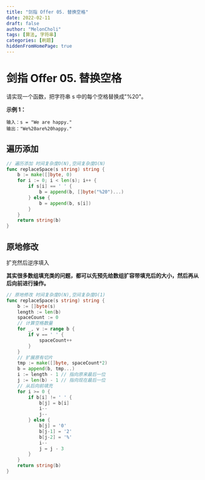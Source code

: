 ```yaml
---
title: "剑指 Offer 05. 替换空格"
date: 2022-02-11
draft: false
author: "MelonCholi"
tags: [算法, 字符串]
categories: [刷题]
hiddenFromHomePage: true
---
```


# 剑指 Offer 05. 替换空格

请实现一个函数，把字符串 s 中的每个空格替换成"%20"。

**示例 1：**

```
输入：s = "We are happy."
输出："We%20are%20happy."
```

## 遍历添加

```go
// 遍历添加 时间复杂度O(N),空间复杂度O(N)
func replaceSpace(s string) string {
	b := make([]byte, 0)
	for i := 0; i < len(s); i++ {
		if s[i] == ' ' {
			b = append(b, []byte("%20")...)
		} else {
			b = append(b, s[i])
		}
	}
	return string(b)
}
```

## 原地修改 

扩充然后逆序填入

**其实很多数组填充类的问题，都可以先预先给数组扩容带填充后的大小，然后再从后向前进行操作。**

```go
// 原地修改 时间复杂度O(N),空间复杂度O(1)
func replaceSpace(s string) string {
	b := []byte(s)
	length := len(b)
	spaceCount := 0
	// 计算空格数量
	for _, v := range b {
		if v == ' ' {
			spaceCount++
		}
	}
	// 扩展原有切片
	tmp := make([]byte, spaceCount*2)
	b = append(b, tmp...)
	i := length - 1 // 指向原来最后一位
	j := len(b) - 1 // 指向现在最后一位
	// 从后向前填充
	for i >= 0 {
		if b[i] != ' ' {
			b[j] = b[i]
			i--
			j--
		} else {
			b[j] = '0'
			b[j-1] = '2'
			b[j-2] = '%'
			i--
			j = j - 3
		}
	}
	return string(b)
}
```

